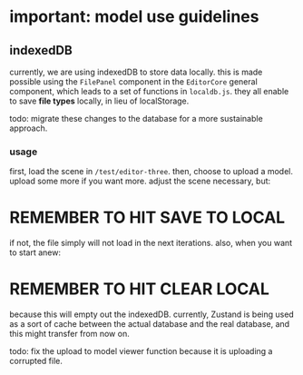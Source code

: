 # important: model use guidelines

## indexedDB

currently, we are using indexedDB to store data locally. this is made possible using the `FilePanel` component in the `EditorCore` general component, which leads to a set of functions in `localdb.js`. they all enable to save **file types** locally, in lieu of localStorage.

todo: migrate these changes to the database for a more sustainable approach.

### usage

first, load the scene in `/test/editor-three`. then, choose to upload a model. upload some more if you want more. adjust the scene necessary, but:

# REMEMBER TO HIT SAVE TO LOCAL

if not, the file simply will not load in the next iterations. also, when you want to start anew:

# REMEMBER TO HIT CLEAR LOCAL

because this will empty out the indexedDB. currently, Zustand is being used as a sort of cache between the actual database and the real database, and this might transfer from now on.

todo: fix the upload to model viewer function because it is uploading a corrupted file.
